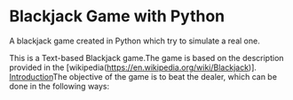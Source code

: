 # Blackjack Game with Python

A blackjack game created in Python which try to simulate a real one.

This is a Text-based Blackjack game.The game is based on the description provided in the [wikipedia(https://en.wikipedia.org/wiki/Blackjack)].
<a href="doc:introduction" target="_blank">Introduction</a>The objective of the game is to beat the dealer, which can be done in the following ways:
